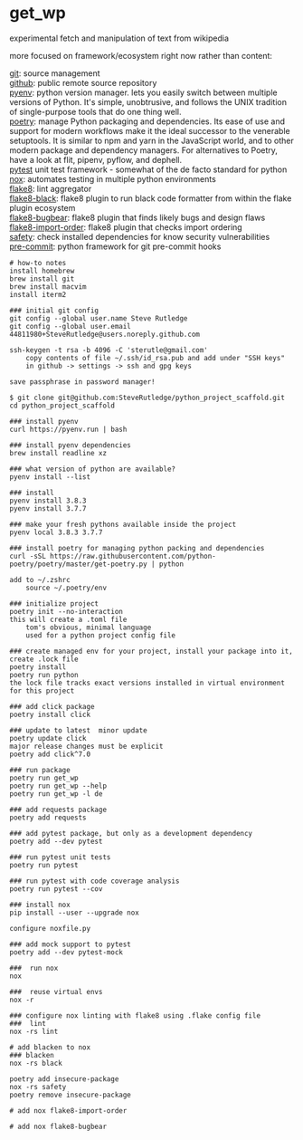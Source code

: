 # get_wp
experimental fetch and manipulation of text from wikipedia

more focused on framework/ecosystem right now rather than content:

[git](https://git-scm.com/): source management<br/>
[github](https://github.com): public remote source repository<br/>
[pyenv](https://github.com/pyenv/pyenv): python version manager. lets you easily switch between multiple versions of Python. It's simple, unobtrusive, and follows the UNIX tradition of single-purpose tools that do one thing well.<br/>
[poetry](https://python-poetry.org): manage Python packaging and dependencies. Its ease of  use and support for modern workflows make it the ideal successor to the  venerable setuptools. It is similar to npm and yarn in the JavaScript  world, and to other modern package and dependency managers. For alternatives to Poetry, have a look at flit, pipenv, pyflow, and dephell.<br/>
[pytest](https://docs.pytest.org/en/latest/) unit test framework - somewhat of the de facto standard for python<br/>
[nox](https://pypi.org/project/nox/): automates testing in multiple python environments<br/>
[flake8](https://pypi.org/project/flake8/): lint aggregator<br/>
[flake8-black](https://pypi.org/project/flake8-black/): flake8 plugin to run black code formatter from within the flake plugin ecosystem<br/>
[flake8-bugbear](https://pypi.org/project/flake8-bugbear/): flake8 plugin that finds likely bugs and design flaws<br/>
[flake8-import-order](https://pypi.org/project/flake8-import-order/): flake8 plugin that checks import ordering<br/>
[safety](https://github.com/pyupio/safety): check installed dependencies for know security vulnerabilities<br/>
[pre-commit](https://pre-commit.com/): python framework for git pre-commit hooks<br/>


    # how-to notes
    install homebrew
    brew install git
    brew install macvim
    install iterm2

    ### initial git config
    git config --global user.name Steve Rutledge
    git config --global user.email 44811980+SteveRutledge@users.noreply.github.com

    ssh-keygen -t rsa -b 4096 -C 'sterutle@gmail.com'
        copy contents of file ~/.ssh/id_rsa.pub and add under "SSH keys"
        in github -> settings -> ssh and gpg keys

    save passphrase in password manager!

    $ git clone git@github.com:SteveRutledge/python_project_scaffold.git
    cd python_project_scaffold

    ### install pyenv
    curl https://pyenv.run | bash

    ### install pyenv dependencies
    brew install readline xz

    ### what version of python are available?
    pyenv install --list

    ### install
    pyenv install 3.8.3
    pyenv install 3.7.7

    ### make your fresh pythons available inside the project
    pyenv local 3.8.3 3.7.7

    ### install poetry for managing python packing and dependencies
    curl -sSL https://raw.githubusercontent.com/python-poetry/poetry/master/get-poetry.py | python

    add to ~/.zshrc
        source ~/.poetry/env

    ### initialize project
    poetry init --no-interaction
    this will create a .toml file
        tom's obvious, minimal language
        used for a python project config file

    ### create managed env for your project, install your package into it, create .lock file
    poetry install
    poetry run python
    the lock file tracks exact versions installed in virtual environment for this project

    ### add click package
    poetry install click

    ### update to latest  minor update
    poetry update click
    major release changes must be explicit
    poetry add click^7.0

    ### run package
    poetry run get_wp
    poetry run get_wp --help
    poetry run get_wp -l de

    ### add requests package
    poetry add requests

    ### add pytest package, but only as a development dependency
    poetry add --dev pytest

    ### run pytest unit tests
    poetry run pytest

    ### run pytest with code coverage analysis
    poetry run pytest --cov

    ### install nox
    pip install --user --upgrade nox

    configure noxfile.py

    ### add mock support to pytest
    poetry add --dev pytest-mock

    ###  run nox
    nox

    ###  reuse virtual envs
    nox -r

    ### configure nox linting with flake8 using .flake config file
    ###  lint
    nox -rs lint

    # add blacken to nox
    ### blacken
    nox -rs black

    poetry add insecure-package
    nox -rs safety
    poetry remove insecure-package

    # add nox flake8-import-order

    # add nox flake8-bugbear
